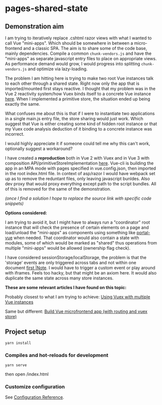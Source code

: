 # pages-shared-state

## Demonstration aim
I am trying to iteratively replace .cshtml razor views with what I wanted to call Vue "mini-apps". Which should be somewhere in between a micro-frontend and a classic SPA. The aim is to share some of the code base, mainly dependencies. Compile a common ```chunk-vendors.js``` and have the "mini-apps" as separate javascript entry files to place on appropriate views. As performance demand would grow, I would progress into splitting ```chunk-vendors.js``` and optimize via lazy-loading.

The problem I am hitting here is trying to make two root Vue instances talk to each other through a shared state. Right now only the app that is imported/mounted first stays reactive. I thought that my problem was in the Vue 2 reactivity system/how Vuex binds itself to a concrete Vue instance [here](https://github.com/vuejs/vuex/blob/80b77429ff8a581a0f41aaea5c9574d7c5500efe/src/store.js#L548). When I implemented a primitive store, the situation ended up being exactly the same.

What confuses me about this is that if I were to instantiate two applications in a single main.js entry file, the store sharing would just work. Which suggest that Vue is either creating some kind of hidden root instance or that my Vuex code analysis deduction of it binding to a concrete instance was incorrect.

I would highly appreciate it if someone could tell me why this can't work, optionally suggest a workaround?

I have created a **reproduction** both in Vue 2 with Vuex and in Vue 3 with composition API/primitiveStoreImplementation [here](https://github.com/PheelaV/MultipleVueRootAppsMultipleEntryFilesSameStore). Vue-cli is building the app in an MPA mode with pages specified in vue.config.json, then imported in the root index.html file. In context of asp/razor I would have webpack set up as to remove the reduntant files, only leaving javascript bunldes. Also dev proxy that would proxy everything except path to the script bundles. All of this is removed for the same of the demonstration.

*(once I find a solution I hope to replace the source link with specific code snippets)*

**Options considered:**

I am trying to avoid it, but I might have to always run a "coordinator" root instance that will check the presence of certain elements on a page and load/unload the "mini-apps" as components using something like [portal-vue](https://github.com/LinusBorg/portal-vue) when needed. That coordinator would also contain a state with modules, some of which would be marked as "shared" thus operations from multiple "mini-apps" would be allowed (ownership flag check).

I have considered sessionStorage/localStorage, the problem is that the 'storage' events are only triggered across tabs and not within one document [first |Note](https://developer.mozilla.org/en-US/docs/Web/API/Window/storage_event). I would have to trigger a custom event or play around with iframes. Feels too hacky, but that might be an axiom here. It would also duplicate the same state across many store instances.

**These are some relevant articles I have found on this topic:**

Probably closest to what I am trying to achieve:
[Using Vuex with multiple Vue instances](https://forum.vuejs.org/t/using-vuex-with-multiple-vue-instances/39456)

Same but different:
[Build Vue microfrontend app (with routing and vuex store)](https://stackoverflow.com/questions/59580079/build-vue-microfrontend-app-with-routing-and-vuex-store)

## Project setup
```
yarn install
```

### Compiles and hot-reloads for development
```
yarn serve
```

then open /index.html

### Customize configuration
See [Configuration Reference](https://cli.vuejs.org/config/).
